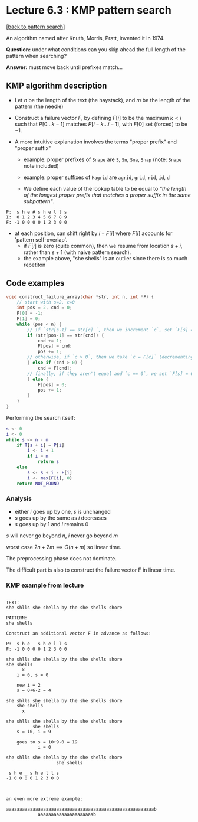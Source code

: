 # Lecture 6.3 : KMP pattern search

[[back to pattern search]](./README.md)

An algorithm named after Knuth, Morris, Pratt, invented it in 1974.

**Question:** under what conditions can you skip ahead the full length of the pattern when searching?

**Answer:** must move back until prefixes match...

## KMP algorithm description

- Let $n$ be the length of the text (the haystack), and $m$ be the length of the pattern (the needle)

- Construct a failure vector $F$, by defining $F[i]$ to be the maximum $k < i$ such that $P[0 . . . k − 1]$
matches $P[i − k . . . i − 1]$, with $F[0]$ set (forced) to be $−1$.

- A more intuitive explanation involves the terms "proper prefix" and "proper suffix"
  - example: proper prefixes of `Snape` are `S`, `Sn`, `Sna`, `Snap` (note: `Snape` note included)
  - example: proper suffixes of `Hagrid` are `agrid`, `grid`, `rid`, `id`, `d`

  - We define each value of the lookup table to be equal to *"the length of the longest proper prefix that matches a proper suffix in the same subpattern"*.

```
P:  s h e # s h e l l s
I:  0 1 2 3 4 5 6 7 8 9
F: -1 0 0 0 0 1 2 3 0 0
```

- at each position, can shift right by $i - F[i]$ where $F[i]$ accounts for 'pattern self-overlap'.
  - if $F[i]$ is zero (quite common), then we resume from location $s + i$, rather than $s + 1$ (with naive pattern search).
  - the example above, "she shells" is an outlier since there is so much repetiton

## Code examples

```c
void construct_failure_array(char *str, int n, int *F) {
    // start with s=2, c=0
    int pos = 2, cnd = 0;
    F[0] = -1;
    F[1] = 0;
    while (pos < n) {
        // if `str[s-1] == str[c] `, then we increment `c`, set `F[s] = c`, and then increment `s`.
        if (str[pos-1] == str[cnd]) {
            cnd += 1;
            F[pos] = cnd;
            pos += 1;
        // otherwise, if `c > 0`, then we take `c = F[c]` (decrementing it).
        } else if (cnd > 0) {
            cnd = F[cnd];
        // finally, if they aren't equal and `c == 0`, we set `F[s] = 0` and increment `s`.
        } else {
            F[pos] = 0;
            pos += 1;
        }
    }
}
```

Performing the search itself:

```matlab
s <- 0
i <- 0
while s <= n - m
    if T[s + i] = P[i]
        i <- i + 1
        if i = m
            return s
    else
        s <- s + i - F[i]
        i <- max(F[i], 0)
    return NOT_FOUND
```

### Analysis

- either $i$ goes up by one, $s$ is unchanged
- $s$ goes up by the same as $i$ decreases
- $s$ goes up by 1 and $i$ remains 0

$s$ will never go beyond $n$, $i$ never go beyond $m$

worst case $2n + 2m \implies O(n+m)$ so linear time.

The preprocessing phase does not dominate.

The difficult part is also to construct the failure vector F in linear time.


### KMP example from lecture

```

TEXT:
she shlls she shella by the she shells shore

PATTERN:
she shells

Construct an additional vector F in advance as follows:

P:  s h e   s h e l l s
F: -1 0 0 0 0 1 2 3 0 0

she shlls she shella by the she shells shore
she shells
      x
    i = 6, s = 0

    new i = 2
    s = 0+6-2 = 4

she shlls she shella by the she shells shore
    she shells
      x

she shlls she shella by the she shells shore
          she shells
    s = 10, i = 9

    goes to s = 10+9-0 = 19
            i = 0

she shlls she shella by the she shells shore
                   she shells

 s h e _ s h e l l s
-1 0 0 0 0 1 2 3 0 0



an even more extreme example:

aaaaaaaaaaaaaaaaaaaaaaaaaaaaaaaaaaaaaaaaaaaaaaaaaaaaaaaab
            aaaaaaaaaaaaaaaaaaaaab


```